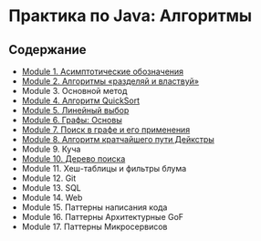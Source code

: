 # Практика по Java: Алгоритмы

## Содержание

- [Module 1. Асимптотические обозначения](./Module_01)
- [Module 2. Алгоритмы «разделяй и властвуй»](./Module_02)
- Module 3. Основной метод
- [Module 4. Алгоритм QuickSort](./Module_04)
- [Module 5. Линейный выбор](./Module_05)
- [Module 6. Графы: Основы](./Module_06)
- [Module 7. Поиск в графе и его применения](./Module_07)
- [Module 8. Алгоритм кратчайшего пути Дейкстры](./Module_08)
- Module 9. Куча
- [Module 10. Дерево поиска](./Module_10)
- Module 11. Хеш-таблицы и фильтры блума
- Module 12. Git
- Module 13. SQL
- Module 14. Web
- Module 15. Паттерны написания кода
- Module 16. Паттерны Архитектурные GoF
- Module 17. Паттерны Микросервисов






